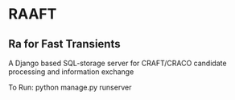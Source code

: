 # RAAFT
## Ra for Fast Transients
A Django based SQL-storage server for CRAFT/CRACO candidate processing and information exchange

To Run: 
    python manage.py runserver
